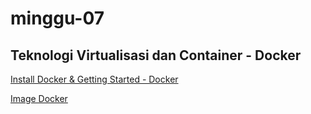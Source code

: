 # minggu-07
## Teknologi Virtualisasi dan Container - Docker

[Install Docker & Getting Started - Docker](latihan.md)

[Image Docker](tugas.md)